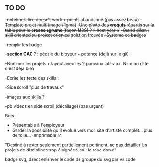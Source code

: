 ## TO DO
~~-notebook-line doesn't work + points~~ abandonné (pas assez beau)
~~-Template projet multi image (figma)~~
~~-Une photo des **croquis** répartis sur la table pour le **presse agrume** (façon M3S) ? > next year :/~~
~~-Grand dilem : skill oriented ou project oriented~~ solution trouvée
~~-Système de badges~~

-remplir les badge

-**section CAO** ? : pédale du broyeur + potence (dejà sur le git)

-Nommer les projets > layout avec les 2 paneaux latéraux.
                     Nom ou date c'est déjà bien



-Ecrire les texte des skills :
 
-Side scroll "plus de travaux"

-images aux skills ?

-pb videos en side scroll (décallage) (pas urgent)





Buts :
- Présentable à l'employeur
- Garder la possibilité qu'il évolue vers mon site d'artiste complet... plus de folie...
-Imprimable !?

"Destiné à rester seulement partiellement pertinent, 
ne pas détailler les projets de disciplines 
trop éloignées, ex : la robe dorée"








badge svg, direct enlenver le code de groupe du svg par vs code